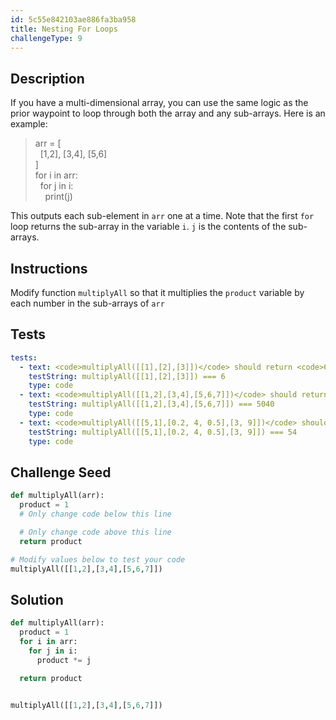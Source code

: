```yaml
---
id: 5c55e842103ae886fa3ba958
title: Nesting For Loops
challengeType: 9
---
```


## Description
<section id='description'>
If you have a multi-dimensional array, you can use the same logic as the prior waypoint to loop through both the array and any sub-arrays. Here is an example:
<blockquote>arr = [<br>&nbsp;&nbsp;[1,2], [3,4], [5,6]<br>]<br>for i in arr:<br>&nbsp;&nbsp;for j in i:<br>&nbsp;&nbsp;&nbsp;&nbsp;print(j)</blockquote>
This outputs each sub-element in <code>arr</code> one at a time. Note that the first <code>for</code> loop returns the sub-array in the variable <code>i</code>. <code>j</code> is the contents of the sub-arrays.
</section>

## Instructions
<section id='instructions'>
Modify function <code>multiplyAll</code> so that it multiplies the <code>product</code> variable by each number in the sub-arrays of <code>arr</code>
</section>

## Tests
<section id='tests'>

```yml
tests:
  - text: <code>multiplyAll([[1],[2],[3]])</code> should return <code>6</code>
    testString: multiplyAll([[1],[2],[3]]) === 6
    type: code
  - text: <code>multiplyAll([[1,2],[3,4],[5,6,7]])</code> should return <code>5040</code>
    testString: multiplyAll([[1,2],[3,4],[5,6,7]]) === 5040
    type: code
  - text: <code>multiplyAll([[5,1],[0.2, 4, 0.5],[3, 9]])</code> should return <code>54</code>
    testString: multiplyAll([[5,1],[0.2, 4, 0.5],[3, 9]]) === 54
    type: code

```

</section>

## Challenge Seed
<section id='challengeSeed'>

<div id='py-seed'>

```python
def multiplyAll(arr):
  product = 1
  # Only change code below this line

  # Only change code above this line
  return product

# Modify values below to test your code
multiplyAll([[1,2],[3,4],[5,6,7]])

```

</div>

</section>

## Solution
<section id='solution'>

```python
def multiplyAll(arr):
  product = 1
  for i in arr:
    for j in i:
      product *= j

  return product


multiplyAll([[1,2],[3,4],[5,6,7]])
```

</section>
